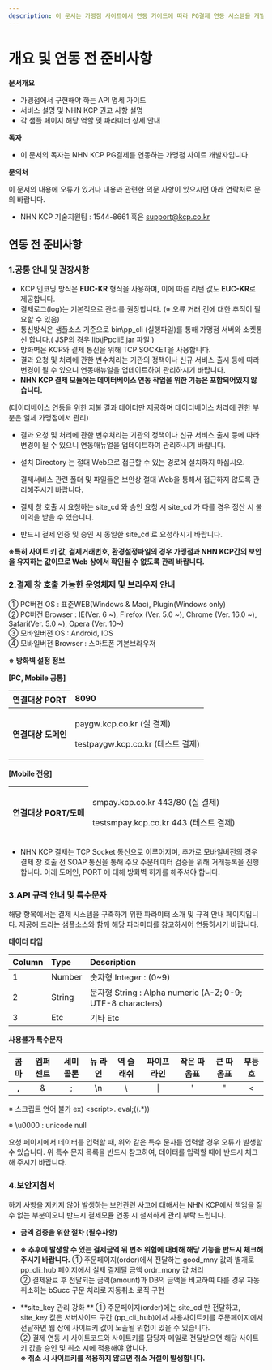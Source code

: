 ```yaml
---
description: 이 문서는 가맹점 사이트에서 연동 가이드에 따라 PG결제 연동 시스템을 개발하는 방법에 대해 설명합니다.
---
```


# 개요 및 연동 전 준비사항

**문서개요**

* 가맹점에서 구현해야 하는 API 명세 가이드
* 서비스 설명 및 NHN KCP 권고 사항 설명
* 각 샘플 페이지 해당 역할 및 파라미터 상세 안내

**독자**

* 이 문서의 독자는 NHN KCP PG결제를 연동하는 가맹점 사이트 개발자입니다.

**문의처**

이 문서의 내용에 오류가 있거나 내용과 관련한 의문 사항이 있으시면 아래 연락처로 문의 바랍니다.

* NHN KCP 기술지원팀 : 1544-8661 혹은 support@kcp.co.kr

## 연동 전 준비사항

### 1.공통 안내 및 권장사항

* KCP 인코딩 방식은 **EUC-KR** 형식을 사용하며, 이에 따른 리턴 값도 **EUC-KR**로 제공합니다.
* 결제로그\(log\)는 기본적으로 관리를 권장합니다. \(※ 오류 거래 건에 대한 추적이 필요할 수 있음\)
* 통신방식은 샘플소스 기준으로 bin\pp\_cli \(실행파일\)를 통해 가맹점 서버와 소켓통신 합니다.\( JSP의 경우 lib\jPpcliE.jar 파일 \)
* 방화벽은 KCP와 결제 통신을 위해 TCP SOCKET을 사용합니다.
* 결과 요청 및 처리에 관한 변수처리는 기관의 정책이나 신규 서비스 출시 등에 따라 변경이 될 수 있으니 연동매뉴얼을 업데이트하여 관리하시기 바랍니다.
*  **NHN KCP 결제 모듈에는 데이터베이스 연동 작업을 위한 기능은 포함되어있지 않습니다.**

  \(데이터베이스 연동을 위한 지불 결과 데이터만 제공하며 데이터베이스 처리에 관한 부분은 일체 가맹점에서 관리\)

* 결과 요청 및 처리에 관한 변수처리는 기관의 정책이나 신규 서비스 출시 등에 따라 변경이 될 수 있으니 연동매뉴얼을 업데이트하여 관리하시기 바랍니다.
* 설치 Directory 는 절대 Web으로 접근할 수 있는 경로에 설치하지 마십시오.

  결제서비스 관련 폴더 및 파일들은 보안상 절대 Web을 통해서 접근하지 않도록 관리해주시기 바랍니다.

* 결제 창 호출 시 요청하는 site\_cd 와 승인 요청 시 site\_cd 가 다를 경우 정산 시 불이익을 받을 수 있습니다.
* 반드시 결제 인증 및 승인 시 동일한 site\_cd 로 요청하시기 바랍니다.

**※특히 사이트 키 값, 결제거래번호, 환경설정파일의 경우 가맹점과 NHN KCP간의 보안을 유지하는 값이므로 Web 상에서 확인될 수 없도록 관리 바랍니다.**

### 2.결제 창 호출 가능한 운영체제 및 브라우저 안내

① PC버전 OS : 표준WEB\(Windows & Mac\), Plugin\(Windows only\)  
② PC버전 Browser : IE\(Ver. 6 ~\), Firefox \(Ver. 5.0 ~\), Chrome \(Ver. 16.0 ~\), Safari\(Ver. 5.0 ~\), Opera \(Ver. 10~\)  
③ 모바일버전 OS : Android, IOS  
④ 모바일버전 Browser : 스마트폰 기본브라우저

**※ 방화벽 설정 정보**

**\[PC, Mobile 공통\]**

<table>
  <thead>
    <tr>
      <th style="text-align:left">&#xC5F0;&#xACB0;&#xB300;&#xC0C1; PORT</th>
      <td style="text-align:left"><b>8090</b>
      </td>
    </tr>
  </thead>
  <tbody>
    <tr>
      <th style="text-align:left">&#xC5F0;&#xACB0;&#xB300;&#xC0C1; &#xB3C4;&#xBA54;&#xC778;</th>
      <td style="text-align:left">
        <p>paygw.kcp.co.kr (&#xC2E4; &#xACB0;&#xC81C;)</p>
        <p>testpaygw.kcp.co.kr (&#xD14C;&#xC2A4;&#xD2B8; &#xACB0;&#xC81C;)</p>
      </td>
    </tr>
  </tbody>
</table>

**\[Mobile 전용\]**

<table>
  <thead>
    <tr>
      <th style="text-align:left"><b>&#xC5F0;&#xACB0;&#xB300;&#xC0C1; PORT/&#xB3C4;&#xBA54;</b>
      </th>
      <td style="text-align:left">
        <p>smpay.kcp.co.kr 443/80 (&#xC2E4; &#xACB0;&#xC81C;)
        </p>
        <p>testsmpay.kcp.co.kr 443  (&#xD14C;&#xC2A4;&#xD2B8; &#xACB0;&#xC81C;)
        </p>
      </td>
    </tr>
  </thead>
  <tbody></tbody>
</table>

* NHN KCP 결제는 TCP Socket 통신으로 이루어지며, 추가로 모바일버전의 경우 결제 창 호출 전 SOAP 통신을 통해 주요 주문데이터 검증을 위해 거래등록을 진행합니다. 아래 도메인, PORT 에 대해 방화벽 허가를 해주셔야 합니다.



### 3.API 규격 안내 및 특수문자

해당 항목에서는 결제 시스템을 구축하기 위한 파라미터 소개 및 규격 안내 페이지입니다. 제공해 드리는 샘플소스와 함께 해당 파라미터를 참고하시어 연동하시기 바랍니다.

**데이터 타입**

| Column | Type | Description |
| :--- | :--- | :--- |
| 1 | Number | 숫자형 Integer : \(0~9\) |
| 2 | String | 문자형 String : Alpha numeric \(A-Z; 0-9; UTF-8 characters\) |
| 3 | Etc | 기타 Etc |

**사용불가 특수문자**

| 콤마 | 엠퍼센트 | 세미콜론 | 뉴 라인 | 역 슬래쉬 | 파이프 라인 | 작은 따옴표 | 큰 따옴표 | 부등호 |
| :---: | :---: | :---: | :---: | :---: | :---: | :---: | :---: | :---: |
| **,** | & | ; | \n | \ | \| | ' | " | &lt; |

※ 스크립트 언어 불가 ex\) &lt;script&gt;. eval;\(\(.\*\)\)

※ \u0000 : unicode null

요청 페이지에서 데이터를 입력할 때, 위와 같은 특수 문자를 입력할 경우 오류가 발생할 수 있습니다. 위 특수 문자 목록을 반드시 참고하여, 데이터를 입력할 때에 반드시 체크해 주시기 바랍니다.

### 4.보안지침서

하기 사항을 지키지 않아 발생하는 보안관련 사고에 대해서는 NHN KCP에서 책임을 질 수 없는 부분이오니 반드시 결제모듈 연동 시 철저하게 관리 부탁 드립니다.

* **금액 검증을 위한 절차 \(필수사항\)**
* **※ 추후에 발생할 수 있는 결제금액 위 변조 위험에 대비해 해당 기능을 반드시 체크해 주시기 바랍니다.**
①	주문페이지(order)에서 전달하는 good_mny 값과 별개로 pp_cli_hub 페이지에서 실제 결제될 금액 ordr_mony 값 처리   
②	결제완료 후 전달되는 금액(amount)과 DB의 금액을 비교하여 다를 경우 자동 취소하는 bSucc 구문 처리로 자동취소 로직 구현

* **site_key 관리 강화 **
①	주문페이지(order)에는 site_cd 만 전달하고, site_key 값은 서버사이드 구간 (pp_cli_hub)에서 사용사이트키를 주문페이지에서 전달하면 웹 상에 사이트키 값이 노출될 위험이 있을 수 있습니다.   
②	결제 연동 시 사이트코드와 사이트키를 담당자 메일로 전달받으면 해당 사이트 키 값을 승인 및 취소 시에 적용해야 합니다.   
**※ 취소 시 사이트키를 적용하지 않으면 취소 거절이 발생합니다.**



